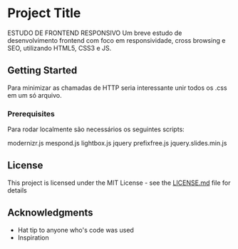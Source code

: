 # Project Title

ESTUDO DE FRONTEND RESPONSIVO
Um breve estudo de desenvolvimento frontend com foco em responsividade, cross browsing e SEO, utilizando HTML5, CSS3 e JS.

## Getting Started

Para minimizar as chamadas de HTTP seria interessante unir todos os .css em um só arquivo.

### Prerequisites

Para rodar localmente são necessários os seguintes scripts:

modernizr.js
mespond.js
lightbox.js
jquery
prefixfree.js
jquery.slides.min.js

## License

This project is licensed under the MIT License - see the [LICENSE.md](LICENSE.md) file for details

## Acknowledgments

* Hat tip to anyone who's code was used
* Inspiration
